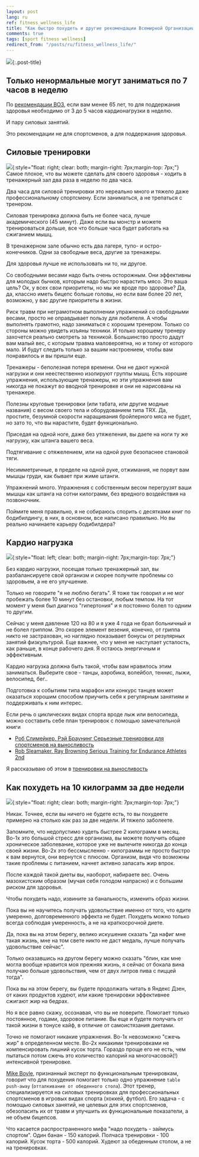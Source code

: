 ```yaml
---
layout: post
lang: ru
ref: fitness_wellness_life
title: "Как быстро похудеть и другие рекомендации Всемирной Организации Здравоохранения"
comments: true
tags: [sport fitness wellness]
redirect_from: "/posts/ru/fitness_wellness_life/"
---
```

![](/images/who-logo.png){:.post-title}

<style type="text/css">
  h2 {
    content: "";
    clear: both;
  }
</style>

## Только ненормальные могут заниматься по 7 часов в неделю

По [рекомендации ВОЗ](https://apps.who.int/iris/bitstream/handle/10665/44399/9789244599976_rus.pdf;jsessionid=9ECC70B1B448A161764E215F925FC9A5?sequence=3), 
если вам менее 65 лет, то для поддержания здоровья необходимо от 3 до 5 часов 
кардионагрузки в неделю. 

И пару силовых занятий.

Это рекомендации не для спортсменов, а для поддержания здоровья.

## Силовые тренировки

![](/images/Image00001.png){:style="float: right; clear: both; margin-right: 7px;margin-top: 7px;"}
Самое плохое, что вы можете сделать для своего здоровья - ходить в тренажерный зал
два раза в неделю по два часа. 

Два часа для силовой тренировки это нереально много и тяжело
даже профессиональному спортсмену. Если заниматься, а не трепаться с тренером.

Силовая тренировка должна быть не более часа, лучше академического (45 минут).
Даже если вы монстр и можете тренироваться дольше, все что больше часа будет 
работать на сжиганием мышц. 

В тренажерном зале обычно есть два лагеря, тупо- и остро-конечников.
Одни за свободные веса, другие за тренажеры.

Для здоровья лучше не использовать ни то, ни другое.

Со свободными весами надо быть очень осторожным. Они эффективны для молодых
бычков, которым надо быстро нарастить мясо. Это ваша цель? 
Ок, у всех свои приоритеты, но мы же вроде про здоровье? 
Да, да, классно иметь бицепс больше головы, но если вам более 20 лет, возможно, 
у вас другие приоритеты в жизни.

Риск травм при неграмотном выполнении упражнений со свободными
весами, просто не оправдывает пользу для любителя. А чтобы выполнять грамотно, надо 
заниматься с хорошим тренером. Только со стороны можно увидеть изъяны техники. И только
хорошему тренеру захочется реально смотреть за техникой. Большинство просто дадут вам малый 
вес, с которым травма маловероятна, но и толку от которого мало. И будут следить
только за вашим настроением, чтобы вам понравилось и вы пришли еще.
 
Тренажеры - беполезная потеря времени. Они не дают нужной нагрузки и они неестественно
изолируют группы мышц. Есть хорошие упражнения, использующие тренажеры,
но эти упражнения вам никогда не покажут во вводной тренировке и они не нарисованы
на тренажере.

Полезны круговые тренировки (или табата, или другие модные названия) с весом своего 
тела и оборудованием типа TRX.
Да, простите, безумной скорости наращивания бройлерного мяса не будет,
но зато то, что вы нарастите, будет функционально. 

Приседая на одной ноге, даже без утяжеления, вы даете на ноги
ту же нагрузку, как штанга вашего веса. 

Подтягивание с отяжелением, или на одной руке безопаснее становой тяги. 

Несимметричные, в пределе на одной руке, отжимания, не порвут вам мышцы
груди, как бывает при жиме штанги.
 
Упражнений много. Упражнения с собственным весом перегрузят ваши 
мышцы как штанга на сотни килограмм, без вредного воздействия на позвоночник.

Поймите меня правильно, я не собираюсь спорить с десятками книг по бодибилдингу,
в них, в основном, все написано правильно. Но вы реально начинаете карьеру
бодибилдера?

## Кардио нагрузка
![](/images/Image00002.png){:style="float: left; clear: both; margin-right: 7px;margin-top: 7px;"}

Без кардио нагрузки, посещая только тренажерный зал, вы разбалансируете свой 
организм и скорее получите проблемы со здоровьем, а не его улучшение.

Только не говорите "я не люблю бегать". Я тоже так говорил и не мог пробежать 
более 10 минут без остановки, любым темпом. На тот момент у меня был диагноз
"гипертония" и я постоянно болел то одним то другим.

Сейчас у меня давление 120 на 80 и я уже 4 года не брал больничный и не болел 
гриппом. Это скорее элемент везения, конечно, от гриппа никто не застрахован,
но наглядно показывает бонусы от резулярных занятий физкультурой. Еще важнее,
что у меня не наступает усталость, как раньше, в конце рабочего дня.
Я остаюсь энергичным и эффективным. 

Кардио нагрузка должна быть такой, чтобы вам нравилось этим заниматься.
Выберите свое - танцы, аэробика, волейбол, теннис, лыжи, велосипед, бег..

Подготовка к событиям типа марафон или конкурс танцев может оказаться хорошим 
способом приучить себя к регулярным занятиям и поддерживать к ним интерес.

Если речь о циклических видах спорта вроде лыж или велосипеда, можно составить
себе план тренировок с помощью замечательной книги
* [Роб Слимейкер, Рэй Браунинг Серьезные тренировки для спортсменов на выносливость](https://www.ozon.ru/context/detail/id/142772738/)
* [Rob Sleamaker, Ray Browning Serious Training for Endurance Athletes 2nd](https://www.amazon.com/Serious-Training-Endurance-Athletes-2nd/dp/0873226445) 

Я рассказываю об этом в [тренировки на выносливость](/posts/ru/serious_training_endurance_athlets_rob_sleamaker_ray_browning.html) 

## Как похудеть на 10 килограмм за две недели

![](/images/Image00003.png){:style="float: right; clear: both; margin-right: 7px;margin-top: 7px;"}

Никак. Точнее, если вы ничего не будете есть, то вы похудеете примерно на столько
как раз за две недели. И тяжело заболеете.

Запомните, что недопустимо худеть быстрее 2 килограмм в месяц. Во-1х это большой 
стресс для организма, вы можете получить общее хроническое заболевание, которое уже 
не вылечите никогда до конца своей жизни. 
Во-2х это бессмысленно - килограммы не просто быстро к вам вернутся, они вернутся 
с плюсом. Организм, видя что возможны такие проблемы с питанием, начнет активно
запасать жир впрок. 

После каждой такой диеты вы, наоборот, набираете вес. 
Очень мазохистским образом (мучая себя голодом напрасно) и с большим риском для 
здоровья. 

Чтобы похудеть надо, извините за банальность, изменить образ жизни.

Пока вы не научитесь получать удовольствие именно от того, что едите умеренно,
долговременного эффекта не будет. 
Похудеть можно только всегда соблюдая умеренность, а не на краткосрочной диете.

Да, пока вы на этом берегу, велико искушение
сказать "да нафиг мне такая жизнь, мне на том свете никто не даст медаль,
лучше получать удовольствие сейчас". 

Только  оказавшись на другом берегу можно сказать "блин, как мне могла вообще
нравится моя прежняя жизнь, я сейчас от бокала вина получаю больше удовольствия,
чем от двух литров пива с пиццей тогда".
 
Пока вы на этом берегу, вы будете продолжать читать в Яндекс Дзен, от каких
продуктов худеют, или какие тренировки эффективнее сжигают жир на бедрах.

Но я все равно скажу, осознавая, что вы не поверите. Помогает только постоянное, 
годами, здоровое питание. Вы еще и будете получать от такой жизни в тонусе кайф,
в отличие от самоистязания диетами. 

Точно не помогают никакие упражнения. Во-1х невозможно "сжечь жир" в определенном месте.
Во-2х никакими тренировками не компенсировать лишний кусок торта. Гораздо проще
его не есть, чем пытаться потом сжечь это количество калорий на многочасовой(!)
интенсивной тренировке.

[Mike Boyle](http://www.bodybyboyle.com/), признанный эксперт по функциональным
тренировкам, говорит что для похудения помогает только одно упражнение 
`table push-away` (`отталкивание от обеденного стола`). Этот тренер,
специализируется на силовых тренировках для профессиональных спортсменов в игровых
видах спорта (хоккей, футбол). Его задача - с помощью силовых занятий, не целевых для
этих спортсменов, обезопасить их от травм и улучшить их функциональные показатели,
а не объем бицепсов. 

Что касается распространенного мифа "надо похудеть - займусь спортом".
Один банан - 150 калорий. Полчаса тренировки - 100 калорий. 
Кусок торта - 500 калорий. Худеют за обеденным столом, а не на тренировках.
